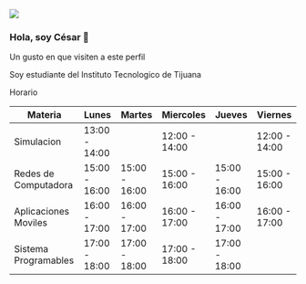 
![](https://i.blogs.es/28187b/hearthstonepelesdetaberna/450_1000.jpg)

### Hola, soy César 👋


Un gusto en que visiten a este perfil

Soy estudiante del Instituto Tecnologico de Tijuana







Horario



|         Materia       |      Lunes    |     Martes    |    Miercoles  |    Jueves     |    Viernes    |
|-----------------------|---------------|---------------|---------------|---------------|---------------|
|  Simulacion           | 13:00 - 14:00 |               | 12:00 - 14:00 |               | 12:00 - 14:00 |
|  Redes de Computadora | 15:00 - 16:00 | 15:00 - 16:00 | 15:00 - 16:00 | 15:00 - 16:00 | 15:00 - 16:00 |
|  Aplicaciones Moviles | 16:00 - 17:00 | 16:00 - 17:00 | 16:00 - 17:00 | 16:00 - 17:00 | 16:00 - 17:00 |
|  Sistema Programables | 17:00 - 18:00 | 17:00 - 18:00 | 17:00 - 18:00 | 17:00 - 18:00 |  |


